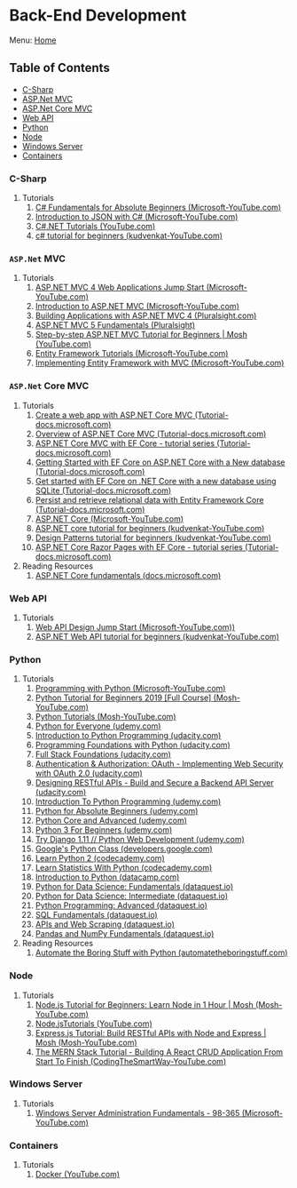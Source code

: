 # Back-End Development

Menu: [Home](./README.md)

## Table of Contents

- [C-Sharp](#c-sharp)
- [ASP.Net MVC](#aspnet-mvc)
- [ASP.Net Core MVC](#aspnet-core-mvc)
- [Web API](#web-api)
- [Python](#python)
- [Node](#node)
- [Windows Server](#windows-server)
- [Containers](#containers)

### C-Sharp

1. Tutorials
    1. [C# Fundamentals for Absolute Beginners (Microsoft-YouTube.com)](https://www.YouTube.com/playlist?list=PLsrZV8shpwjMkG96rkKLdNiX02S5LPIqS)
    1. [Introduction to JSON with C# (Microsoft-YouTube.com)](https://www.YouTube.com/playlist?list=PLsrZV8shpwjM_eZZ-11lEby-bWmPrNem9)
    1. [C#.NET Tutorials (YouTube.com)](https://www.YouTube.com/playlist?list=PLTjRvDozrdlz3_FPXwb6lX_HoGXa09Yef)
    1. [c# tutorial for beginners (kudvenkat-YouTube.com)](https://www.youtube.com/playlist?list=PLAC325451207E3105)

### `ASP.Net` MVC

1. Tutorials
    1. [ASP.NET MVC 4 Web Applications Jump Start (Microsoft-YouTube.com)](https://www.YouTube.com/playlist?list=PLIoX3-mcY80gktuMgl7UqkXD3Zl6oFOCM)
    1. [Introduction to ASP.NET MVC (Microsoft-YouTube.com)](https://www.YouTube.com/playlist?list=PLsrZV8shpwjNLs9hr2YEllESVP4jCN6pR)
    1. [Building Applications with ASP.NET MVC 4 (Pluralsight.com)](https://www.pluralsight.com/courses/mvc4-building)
    1. [ASP.NET MVC 5 Fundamentals (Pluralsight)](https://www.pluralsight.com/courses/mvc4-building)
    1. [Step-by-step ASP.NET MVC Tutorial for Beginners | Mosh (YouTube.com)](https://www.YouTube.com/watch?v=E7Voso411Vs&list=PLTjRvDozrdlwG-Gl0I1vCA7NUBS0mif8F&index=2&t=0s)
    1. [Entity Framework Tutorials (Microsoft-YouTube.com)](https://www.YouTube.com/playlist?list=PLTjRvDozrdlyZf7wM83SZT-xz9giQlcwJ)
    1. [Implementing Entity Framework with MVC (Microsoft-YouTube.com)](https://www.YouTube.com/watch?v=ok3kajIFHow)

### `ASP.Net` Core MVC

1. Tutorials
    1. [Create a web app with ASP.NET Core MVC (Tutorial-docs.microsoft.com)](https://docs.microsoft.com/en-us/aspnet/core/Tutorials/first-mvc-app/?view=aspnetcore-2.2)
    1. [Overview of ASP.NET Core MVC (Tutorial-docs.microsoft.com)](https://docs.microsoft.com/en-us/aspnet/core/mvc/overview?view=aspnetcore-2.2)
    1. [ASP.NET Core MVC with EF Core - tutorial series (Tutorial-docs.microsoft.com)](https://docs.microsoft.com/en-us/aspnet/core/data/ef-mvc/?view=aspnetcore-2.2)
    1. [Getting Started with EF Core on ASP.NET Core with a New database (Tutorial-docs.microsoft.com)](https://docs.microsoft.com/en-us/ef/core/get-started/aspnetcore/new-db?toc=%2Faspnet%2Fcore%2Ftoc.json&bc=%2Faspnet%2Fcore%2Fbreadcrumb%2Ftoc.json&view=aspnetcore-2.2&tabs=visual-studio)
    1. [Get started with EF Core on .NET Core with a new database using SQLite (Tutorial-docs.microsoft.com)](https://docs.microsoft.com/en-us/ef/core/get-started/netcore/new-db-sqlite)
    1. [Persist and retrieve relational data with Entity Framework Core (Tutorial-docs.microsoft.com)](https://docs.microsoft.com/en-us/learn/modules/persist-data-ef-core/?view=aspnetcore-2.2)
    1. [ASP.NET Core (Microsoft-YouTube.com)](https://www.YouTube.com/playlist?list=PLsrZV8shpwjPwa-7olmhuH-VEFgBeh7rw)
    1. [ASP.NET core tutorial for beginners (kudvenkat-YouTube.com)](https://www.youtube.com/playlist?list=PL6n9fhu94yhVkdrusLaQsfERmL_Jh4XmU)
    1. [Design Patterns tutorial for beginners (kudvenkat-YouTube.com)](https://www.youtube.com/playlist?list=PL6n9fhu94yhUbctIoxoVTrklN3LMwTCmd)
    1. [ASP.NET Core Razor Pages with EF Core - tutorial series (Tutorial-docs.microsoft.com)](https://docs.microsoft.com/en-us/aspnet/core/data/ef-rp/?view=aspnetcore-2.2)
1. Reading Resources
    1. [ASP.NET Core fundamentals (docs.microsoft.com)](https://docs.microsoft.com/en-us/aspnet/core/fundamentals/?view=aspnetcore-2.2&tabs=windows)

### Web API

1. Tutorials
    1. [Web API Design Jump Start (Microsoft-YouTube.com))](https://www.YouTube.com/watch?v=r5aFMYBE6TI&list=PLsrZV8shpwjOeFL9a3P6_lnXbM1ztbnPA)
    1. [ASP.NET Web API tutorial for beginners (kudvenkat-YouTube.com)](https://www.youtube.com/playlist?list=PL6n9fhu94yhW7yoUOGNOfHurUE6bpOO2b)

### Python

1. Tutorials
    1. [Programming with Python (Microsoft-YouTube.com)](https://www.YouTube.com/playlist?list=PLsrZV8shpwjMbK0ElithYzT4dGuunT40U)
    1. [Python Tutorial for Beginners 2019 [Full Course] (Mosh-YouTube.com)](https://www.YouTube.com/watch?v=_uQrJ0TkZlc)
    1. [Python Tutorials (Mosh-YouTube.com)](https://www.YouTube.com/playlist?list=PLTjRvDozrdlxj5wgH4qkvwSOdHLOCx10f)
    1. [Python for Everyone (udemy.com)](https://www.udemy.com/python-for-every1/ "This course created for Data Science, AI , ML, DL , Automation Testers, Big Data , Web Developer Aspirants etc")
    1. [Introduction to Python Programming (udacity.com)](https://www.udacity.com/course/introduction-to-python--ud1110 "In this course, you'll learn the fundamentals of the Python programming language, along with programming best practices.")
    1. [Programming Foundations with Python (udacity.com)](https://www.udacity.com/course/programming-foundations-with-python--ud036 "Introductory programming class to learn Object-Oriented Programming, a must-have technique to reuse and share code easily. Learn by making projects that spread happiness!")
    1. [Full Stack Foundations (udacity.com)](https://www.udacity.com/course/full-stack-foundations--ud088 "In this course you will learn the fundamentals of back-end web development! You will create your own web application that queries a database for items on restaurant menus and then dynamically generates complete menus in the form of web pages and API endpoints.")
    1. [Authentication & Authorization: OAuth  - Implementing Web Security with OAuth 2.0 (udacity.com)](https://www.udacity.com/course/authentication-authorization-oauth--ud330 "As a Python programmer, leveraging Flask allows you to quickly and easily build your own web applications. But before you share your apps on the Internet you should protect your users' data, ensuring information stored on your site is safe from unwanted manipulation. You could implement web security and permissions on your own, but relying on trusted providers is a faster, safer, and easier way to allow users to login to your application - without having to create and maintain another account, profile, and password. In this course, you will learn to implement the OAuth 2.0 framework to allow users to securely login to your web applications. ")
    1. [Designing RESTful APIs - Build and Secure a Backend API Server (udacity.com)](https://www.udacity.com/course/designing-restful-apis--ud388 "API (Application Programming Interface) endpoints are the connections between your application and the rest of the developer community. In this course you will learn about writing secure, developer-friendly APIs that will make your back-end application thrive and keep your users happy.")
    1. [Introduction To Python Programming (udemy.com)](https://www.udemy.com/pythonforbeginnersintro/ "A Quick and Easy Intro into Python Programming")
    1. [Python for Absolute Beginners (udemy.com)](https://www.udemy.com/pythonforbeginnersintro/ "Python 101 - learn python programming from scratch with hands on exercises in this free python tutorial!")
    1. [Python Core and Advanced (udemy.com)](https://www.udemy.com/python-core-and-advanced/ "Master the fundamentals of Python in easy steps")
    1. [Python 3 For Beginners (udemy.com)](https://www.udemy.com/python-masterclass-for-beginners/ "Learn Python 3 from Scratch! Create Python 3 Applications. Understand Object Oriented Programming in Python.")
    1. [Try Django 1.11 // Python Web Development (udemy.com)](https://www.udemy.com/try-django-v1-11-python-web-development/ "Build a web app with Django // The #1 Web Development Framework for Python")
    1. [Google's Python Class (developers.google.com)](https://developers.google.com/edu/python/ "Welcome to Google's Python Class -- this is a free class for people with a little bit of programming experience who want to learn Python. The class includes written materials, lecture videos, and lots of code exercises to practice Python coding.")
    1. [Learn Python 2 (codecademy.com)](https://www.codecademy.com/learn/learn-python "Learn the basics of the world's fastest growing and most popular programming language used by software engineers, analysts, data scientists, and machine learning engineers alike.")
    1. [Learn Statistics With Python  (codecademy.com)](https://www.codecademy.com/learn/learn-statistics-with-python "Learn how to calculate and interpret several descriptive statistics using the Python library NumPy.")
    1. [Introduction to Python (datacamp.com)](https://www.datacamp.com/courses/intro-to-python-for-data-science "Master the basics of data analysis in Python. Expand your skill set by learning scientific computing with numpy.")
    1. [Python for Data Science: Fundamentals (dataquest.io)](https://www.dataquest.io/course/python-for-data-science-fundamentals/ "In our introductory course on Python for data science, you’ll get an overview of the Python programming language and how you can use it for data science.")
    1. [Python for Data Science: Intermediate (dataquest.io)](https://www.dataquest.io/course/python-for-data-science-intermediate/ "In our Python for Data Science Intermediate course, we’ll cover some key techniques for working with the Python programming language for data science.")
    1. [Python Programming: Advanced (dataquest.io)](https://www.dataquest.io/course/python-programming-advanced/ "Extend your knowledge of Python with our Python Programming: Advanced course. In this course, you'll learn advanced Python concepts, digging deeper into object-oriented programming (OOP), exception handling, and more.")
    1. [SQL Fundamentals (dataquest.io)](https://www.dataquest.io/course/sql-fundamentals/ "SQL is the language of data, and it is a critical skill to have when working as a Data Analyst, Data Scientist, or as a Data Engineer. In fact, more data analysts and data scientists use SQL than use either Python or R (because both Python and R programmers use SQL, too).  In our SQL Fundamentals course, you will learn the basics of this critical skill and start building some experience working with SQL databases.")
    1. [APIs and Web Scraping (dataquest.io)](https://www.dataquest.io/course/apis-and-scraping/ "A data analyst or data scientist doesn’t always get data handed to them in a CSV or via an easily accessible database. Sometimes, you’ve got to go out and get the data you need. The ability to collect unique data sets can really set you apart from the pack, and being able to access APIs and scrape the web for new data stories is the best way to get data nobody else is working with.")
    1. [Pandas and NumPy Fundamentals (dataquest.io)](https://www.dataquest.io/course/pandas-fundamentals/ "In our Pandas and NumPy fundamentals course, you will learn how to work with Pandas and NumPy, the two most popular Python open-source libraries for data analysis.")
1. Reading Resources
    1. [Automate the Boring Stuff with Python (automatetheboringstuff.com)](http://automatetheboringstuff.com/ "Practical programming for total beginners.")

### Node

1. Tutorials
    1. [Node.js Tutorial for Beginners: Learn Node in 1 Hour | Mosh (Mosh-YouTube.com)](https://www.YouTube.com/watch?v=TlB_eWDSMt4&list=PLTjRvDozrdlynYXGUfyyMZdrQ0Sz27aud&index=5)
    1. [Node.jsTutorials (YouTube.com)](https://www.YouTube.com/playlist?list=PLTjRvDozrdlydy3uUBWZlLUTNpJSGGCEm)
    1. [Express.js Tutorial: Build RESTful APIs with Node and Express | Mosh (Mosh-YouTube.com)](https://www.YouTube.com/watch?v=pKd0Rpw7O48&list=PLTjRvDozrdlynYXGUfyyMZdrQ0Sz27aud&index=6)
    1. [The MERN Stack Tutorial - Building A React CRUD Application From Start To Finish (CodingTheSmartWay-YouTube.com)](https://www.YouTube.com/playlist?list=PL2dKqfImstaRbG8WIBkeHyV1ic5dyiEMj)

### Windows Server

1. Tutorials
    1. [Windows Server Administration Fundamentals - 98-365 (Microsoft-YouTube.com)](https://www.YouTube.com/playlist?list=PLsrZV8shpwjMmq9hw_vlpDswWWw8jGJnZ)

### Containers

1. Tutorials
    1. [Docker (YouTube.com)](https://www.YouTube.com/playlist?list=PL2dKqfImstaSUBZzxmwJqDe99_BGoCvwo)

